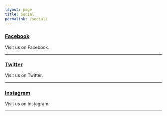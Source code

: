 ```yaml
---
layout: page
title: Social
permalink: /social/
---
```


### [Facebook](https://www.facebook.com) 
Visit us on Facebook.

***

### [Twitter](https://www.twitter.com)
Visit us on Twitter.

***

### [Instagram](https://www.instagram.com)
Visit us on Instagram.

***